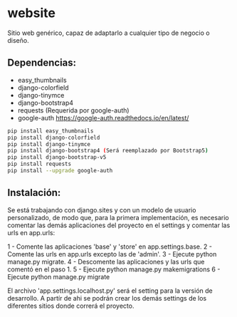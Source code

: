 # website
Sitio web genérico, capaz de adaptarlo a cualquier tipo de negocio o diseño.


## Dependencias:
* easy_thumbnails
* django-colorfield
* django-tinymce
* django-bootstrap4
* requests (Requerida por google-auth)
* google-auth https://google-auth.readthedocs.io/en/latest/


```bash
pip install easy_thumbnails
pip install django-colorfield
pip install django-tinymce
pip install django-bootstrap4 (Será reemplazado por Bootstrap5)
pip install django-bootstrap-v5
pip install requests
pip install --upgrade google-auth
```


## Instalación:
Se está trabajando con django.sites y con un modelo de usuario personalizado, de
modo que, para la primera implementación, es necesario comentar las demás 
aplicaciones del proyecto en el settings y comentar las urls en app.urls:

1 - Comente las aplicaciones 'base' y 'store' en app.settings.base.
2 - Comente las urls en app.urls excepto las de 'admin'.
3 - Ejecute python manage.py migrate.
4 - Descomente las aplicaciones y las urls que comentó en el paso 1.
5 - Ejecute python manage.py makemigrations
6 - Ejecute python manage.py migrate

El archivo 'app.settings.localhost.py' será el setting para la versión de 
desarrollo. A partír de ahi se podrán crear los demás settings de los diferentes
sitios donde correrá el proyecto.

